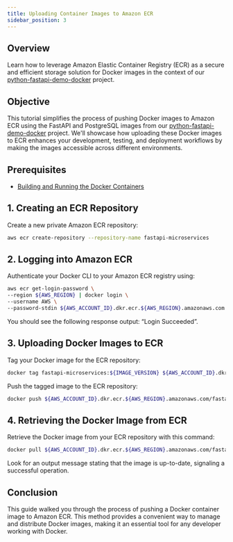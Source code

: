 ```yaml
---
title: Uploading Container Images to Amazon ECR
sidebar_position: 3
---
```

## Overview
Learn how to leverage Amazon Elastic Container Registry (ECR) as a secure and efficient storage solution for Docker images in the context of our [python-fastapi-demo-docker](https://github.com/aws-samples/python-fastapi-demo-docker) project.

## Objective
This tutorial simplifies the process of pushing Docker images to Amazon ECR using the FastAPI and PostgreSQL images from our [python-fastapi-demo-docker](https://github.com/aws-samples/python-fastapi-demo-docker) project. We'll showcase how uploading these Docker images to ECR enhances your development, testing, and deployment workflows by making the images accessible across different environments.

## Prerequisites
- [Building and Running the Docker Containers](build-image.md)

## 1. Creating an ECR Repository
Create a new private Amazon ECR repository:
```bash
aws ecr create-repository --repository-name fastapi-microservices
```

## 2. Logging into Amazon ECR
Authenticate your Docker CLI to your Amazon ECR registry using:
```bash
aws ecr get-login-password \
--region ${AWS_REGION} | docker login \
--username AWS \
--password-stdin ${AWS_ACCOUNT_ID}.dkr.ecr.${AWS_REGION}.amazonaws.com
```

You should see the following response output: “Login Succeeded”.

## 3. Uploading Docker Images to ECR
Tag your Docker image for the ECR repository:
```bash
docker tag fastapi-microservices:${IMAGE_VERSION} ${AWS_ACCOUNT_ID}.dkr.ecr.${AWS_REGION}.amazonaws.com/fastapi-microservices:${IMAGE_VERSION}
```

Push the tagged image to the ECR repository:
```bash
docker push ${AWS_ACCOUNT_ID}.dkr.ecr.${AWS_REGION}.amazonaws.com/fastapi-microservices:${IMAGE_VERSION}
```

## 4. Retrieving the Docker Image from ECR
Retrieve the Docker image from your ECR repository with this command:
```bash
docker pull ${AWS_ACCOUNT_ID}.dkr.ecr.${AWS_REGION}.amazonaws.com/fastapi-microservices:${IMAGE_VERSION}
```

Look for an output message stating that the image is up-to-date, signaling a successful operation.

## Conclusion

This guide walked you through the process of pushing a Docker container image to Amazon ECR. This method provides a convenient way to manage and distribute Docker images, making it an essential tool for any developer working with Docker.
